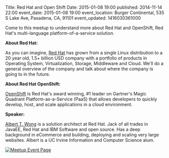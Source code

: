 Title: Red Hat and Open Shift
Date: 2015-01-08 19:00
published: 2014-11-14 22:00
event_date: 2015-01-08 19:00
event_location: Burger Continental, 535 S Lake Ave, Pasadena, CA, 91101
event_updated: 1416030361000

Come to this meetup to understand more about Red Hat and OpenShift, Red Hat's
multi-language platform-of-a-service solution.

**About Red Hat:**  

As you can imagine, [Red Hat](http://redhat.com/) has grown from a single Linux distribution to a 20 year old, 1.5+ billion USD company with a portfolio of products in Operating System, Virtualization, Storage, Middleware and Cloud. We'll do a general overview of the company and talk about where the company is going to in the future.

**About Red Hat OpenShift:**  

[OpenShift](https://www.openshift.com/) is Red Hat's award winning, #1  leader on Gartner's Magic Quadrant Platform-as-a-Service (PaaS) that allows developers to quickly develop, host, and scale applications in a cloud environment.

**Speaker:**

[Albert T. Wong](http://linkedin.com/in/atwong) is a solution architect at Red Hat.  Jack of all trades in JavaEE, Red Hat and IBM Software and open source. Has a deep background in eCommerce and building, deploying and scaling very large websites. Albert is a UC Irvine Information and Computer Science alum.

[ ![Meetup Event Page]({filename}/images/meetup_logo_45.png) ](http://www.meetup.com/SGVTech/events/218696335/)
